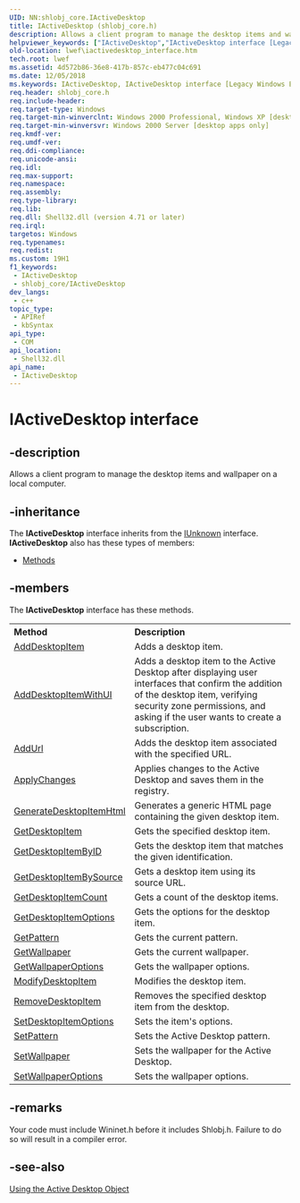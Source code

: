 ```yaml
---
UID: NN:shlobj_core.IActiveDesktop
title: IActiveDesktop (shlobj_core.h)
description: Allows a client program to manage the desktop items and wallpaper on a local computer.
helpviewer_keywords: ["IActiveDesktop","IActiveDesktop interface [Legacy Windows Environment Features]","IActiveDesktop interface [Legacy Windows Environment Features]","described","_win32_IActiveDesktop_Interface","lwef.iactivedesktop_interface","shell.iactivedesktop_interface","shlobj_core/IActiveDesktop"]
old-location: lwef\iactivedesktop_interface.htm
tech.root: lwef
ms.assetid: 4d572b86-36e8-417b-857c-eb477c04c691
ms.date: 12/05/2018
ms.keywords: IActiveDesktop, IActiveDesktop interface [Legacy Windows Environment Features], IActiveDesktop interface [Legacy Windows Environment Features],described, _win32_IActiveDesktop_Interface, lwef.iactivedesktop_interface, shell.iactivedesktop_interface, shlobj_core/IActiveDesktop
req.header: shlobj_core.h
req.include-header: 
req.target-type: Windows
req.target-min-winverclnt: Windows 2000 Professional, Windows XP [desktop apps only]
req.target-min-winversvr: Windows 2000 Server [desktop apps only]
req.kmdf-ver: 
req.umdf-ver: 
req.ddi-compliance: 
req.unicode-ansi: 
req.idl: 
req.max-support: 
req.namespace: 
req.assembly: 
req.type-library: 
req.lib: 
req.dll: Shell32.dll (version 4.71 or later)
req.irql: 
targetos: Windows
req.typenames: 
req.redist: 
ms.custom: 19H1
f1_keywords:
 - IActiveDesktop
 - shlobj_core/IActiveDesktop
dev_langs:
 - c++
topic_type:
 - APIRef
 - kbSyntax
api_type:
 - COM
api_location:
 - Shell32.dll
api_name:
 - IActiveDesktop
---
```


# IActiveDesktop interface


## -description

Allows a client program to manage the desktop items and wallpaper on a local computer.

## -inheritance

The <b xmlns:loc="http://microsoft.com/wdcml/l10n">IActiveDesktop</b> interface inherits from the <a href="/windows/desktop/api/unknwn/nn-unknwn-iunknown">IUnknown</a> interface. <b>IActiveDesktop</b> also has these types of members:
<ul>
<li><a href="https://docs.microsoft.com/">Methods</a></li>
</ul>

## -members

The <b>IActiveDesktop</b> interface has these methods.
<table class="members" id="memberListMethods">
<tr>
<th align="left" width="37%">Method</th>
<th align="left" width="63%">Description</th>
</tr>
<tr data="declared;">
<td align="left" width="37%">
<a href="/windows/desktop/api/shlobj_core/nf-shlobj_core-iactivedesktop-adddesktopitem">AddDesktopItem</a>
</td>
<td align="left" width="63%">
Adds a desktop item.

</td>
</tr>
<tr data="declared;">
<td align="left" width="37%">
<a href="/windows/desktop/api/shlobj_core/nf-shlobj_core-iactivedesktop-adddesktopitemwithui">AddDesktopItemWithUI</a>
</td>
<td align="left" width="63%">
Adds a desktop item to the Active Desktop after  displaying user interfaces that confirm the addition of the desktop item, verifying security zone permissions, and asking if the user wants to create a subscription.

</td>
</tr>
<tr data="declared;">
<td align="left" width="37%">
<a href="/windows/desktop/api/shlobj_core/nf-shlobj_core-iactivedesktop-addurl">AddUrl</a>
</td>
<td align="left" width="63%">
Adds the desktop item associated with the specified URL.

</td>
</tr>
<tr data="declared;">
<td align="left" width="37%">
<a href="/windows/desktop/api/shlobj_core/nf-shlobj_core-iactivedesktop-applychanges">ApplyChanges</a>
</td>
<td align="left" width="63%">
Applies changes to the Active Desktop and saves them in the registry.

</td>
</tr>
<tr data="declared;">
<td align="left" width="37%">
<a href="/windows/desktop/api/shlobj_core/nf-shlobj_core-iactivedesktop-generatedesktopitemhtml">GenerateDesktopItemHtml</a>
</td>
<td align="left" width="63%">
Generates a generic HTML page containing the given desktop item.

</td>
</tr>
<tr data="declared;">
<td align="left" width="37%">
<a href="/windows/desktop/api/shlobj_core/nf-shlobj_core-iactivedesktop-getdesktopitem">GetDesktopItem</a>
</td>
<td align="left" width="63%">
Gets the specified desktop item.

</td>
</tr>
<tr data="declared;">
<td align="left" width="37%">
<a href="/windows/desktop/api/shlobj_core/nf-shlobj_core-iactivedesktop-getdesktopitembyid">GetDesktopItemByID</a>
</td>
<td align="left" width="63%">
Gets the desktop item that matches the given identification.

</td>
</tr>
<tr data="declared;">
<td align="left" width="37%">
<a href="/windows/desktop/api/shlobj_core/nf-shlobj_core-iactivedesktop-getdesktopitembysource">GetDesktopItemBySource</a>
</td>
<td align="left" width="63%">
Gets a desktop item using its source URL.

</td>
</tr>
<tr data="declared;">
<td align="left" width="37%">
<a href="/windows/desktop/api/shlobj_core/nf-shlobj_core-iactivedesktop-getdesktopitemcount">GetDesktopItemCount</a>
</td>
<td align="left" width="63%">
Gets a count of the desktop items.

</td>
</tr>
<tr data="declared;">
<td align="left" width="37%">
<a href="/windows/desktop/api/shlobj_core/nf-shlobj_core-iactivedesktop-getdesktopitemoptions">GetDesktopItemOptions</a>
</td>
<td align="left" width="63%">
Gets the options for the desktop item.

</td>
</tr>
<tr data="declared;">
<td align="left" width="37%">
<a href="/windows/desktop/api/shlobj_core/nf-shlobj_core-iactivedesktop-getpattern">GetPattern</a>
</td>
<td align="left" width="63%">
Gets the current pattern.

</td>
</tr>
<tr data="declared;">
<td align="left" width="37%">
<a href="/windows/desktop/api/shlobj_core/nf-shlobj_core-iactivedesktop-getwallpaper">GetWallpaper</a>
</td>
<td align="left" width="63%">
Gets the current wallpaper.

</td>
</tr>
<tr data="declared;">
<td align="left" width="37%">
<a href="/windows/desktop/api/shlobj_core/nf-shlobj_core-iactivedesktop-getwallpaperoptions">GetWallpaperOptions</a>
</td>
<td align="left" width="63%">
Gets the wallpaper options.

</td>
</tr>
<tr data="declared;">
<td align="left" width="37%">
<a href="/windows/desktop/api/shlobj_core/nf-shlobj_core-iactivedesktop-modifydesktopitem">ModifyDesktopItem</a>
</td>
<td align="left" width="63%">
Modifies the desktop item.

</td>
</tr>
<tr data="declared;">
<td align="left" width="37%">
<a href="/windows/desktop/api/shlobj_core/nf-shlobj_core-iactivedesktop-removedesktopitem">RemoveDesktopItem</a>
</td>
<td align="left" width="63%">
Removes the specified desktop item from the desktop.

</td>
</tr>
<tr data="declared;">
<td align="left" width="37%">
<a href="/windows/desktop/api/shlobj_core/nf-shlobj_core-iactivedesktop-setdesktopitemoptions">SetDesktopItemOptions</a>
</td>
<td align="left" width="63%">
Sets the item's options.

</td>
</tr>
<tr data="declared;">
<td align="left" width="37%">
<a href="/windows/desktop/api/shlobj_core/nf-shlobj_core-iactivedesktop-setpattern">SetPattern</a>
</td>
<td align="left" width="63%">
Sets the Active Desktop pattern.

</td>
</tr>
<tr data="declared;">
<td align="left" width="37%">
<a href="/windows/desktop/api/shlobj_core/nf-shlobj_core-iactivedesktop-setwallpaper">SetWallpaper</a>
</td>
<td align="left" width="63%">
Sets the wallpaper for the Active Desktop.

</td>
</tr>
<tr data="declared;">
<td align="left" width="37%">
<a href="/windows/desktop/api/shlobj_core/nf-shlobj_core-iactivedesktop-setwallpaperoptions">SetWallpaperOptions</a>
</td>
<td align="left" width="63%">
Sets the wallpaper options.

</td>
</tr>
</table>

## -remarks

Your code must include Wininet.h before it includes Shlobj.h. Failure to do so will result in a compiler error.

## -see-also

<a href="/windows/desktop/lwef/active-desktop-interface">Using the Active Desktop Object</a>